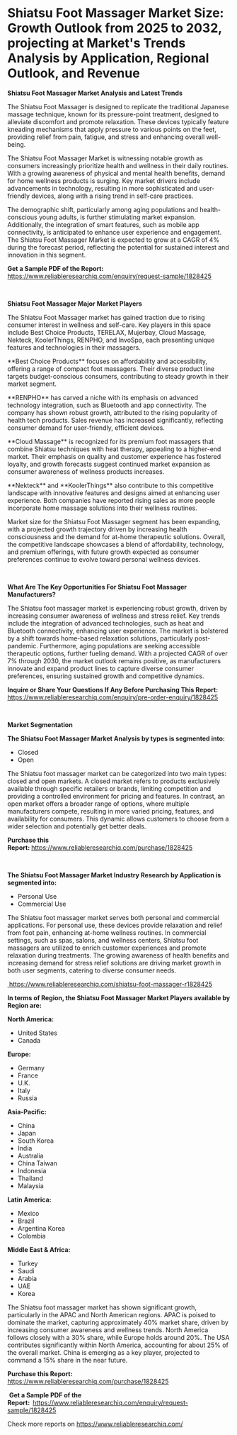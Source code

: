 <p><h1>Shiatsu Foot Massager Market Size: Growth Outlook from 2025 to 2032, projecting at Market's Trends Analysis by Application, Regional Outlook, and Revenue</h1></p><p><strong>Shiatsu Foot Massager Market Analysis and Latest Trends</strong></p>
<p><p>The Shiatsu Foot Massager is designed to replicate the traditional Japanese massage technique, known for its pressure-point treatment, designed to alleviate discomfort and promote relaxation. These devices typically feature kneading mechanisms that apply pressure to various points on the feet, providing relief from pain, fatigue, and stress and enhancing overall well-being. </p><p>The Shiatsu Foot Massager Market is witnessing notable growth as consumers increasingly prioritize health and wellness in their daily routines. With a growing awareness of physical and mental health benefits, demand for home wellness products is surging. Key market drivers include advancements in technology, resulting in more sophisticated and user-friendly devices, along with a rising trend in self-care practices. </p><p>The demographic shift, particularly among aging populations and health-conscious young adults, is further stimulating market expansion. Additionally, the integration of smart features, such as mobile app connectivity, is anticipated to enhance user experience and engagement. The Shiatsu Foot Massager Market is expected to grow at a CAGR of 4% during the forecast period, reflecting the potential for sustained interest and innovation in this segment.</p></p>
<p><strong>Get a Sample PDF of the Report:&nbsp;</strong> <a href="https://www.reliableresearchiq.com/enquiry/request-sample/1828425?utm_campaign=2754&utm_medium=2&utm_source=Github&utm_content=ia&utm_term=04042025&utm_id=shiatsu-foot-massager">https://www.reliableresearchiq.com/enquiry/request-sample/1828425</a></p>
<p>&nbsp;</p>
<p><strong>Shiatsu Foot Massager Major Market Players</strong></p>
<p><p>The Shiatsu Foot Massager market has gained traction due to rising consumer interest in wellness and self-care. Key players in this space include Best Choice Products, TERELAX, Mujerbay, Cloud Massage, Nekteck, KoolerThings, RENPHO, and InvoSpa, each presenting unique features and technologies in their massagers.</p><p>**Best Choice Products** focuses on affordability and accessibility, offering a range of compact foot massagers. Their diverse product line targets budget-conscious consumers, contributing to steady growth in their market segment.</p><p>**RENPHO** has carved a niche with its emphasis on advanced technology integration, such as Bluetooth and app connectivity. The company has shown robust growth, attributed to the rising popularity of health tech products. Sales revenue has increased significantly, reflecting consumer demand for user-friendly, efficient devices.</p><p>**Cloud Massage** is recognized for its premium foot massagers that combine Shiatsu techniques with heat therapy, appealing to a higher-end market. Their emphasis on quality and customer experience has fostered loyalty, and growth forecasts suggest continued market expansion as consumer awareness of wellness products increases.</p><p>**Nekteck** and **KoolerThings** also contribute to this competitive landscape with innovative features and designs aimed at enhancing user experience. Both companies have reported rising sales as more people incorporate home massage solutions into their wellness routines.</p><p>Market size for the Shiatsu Foot Massager segment has been expanding, with a projected growth trajectory driven by increasing health consciousness and the demand for at-home therapeutic solutions. Overall, the competitive landscape showcases a blend of affordability, technology, and premium offerings, with future growth expected as consumer preferences continue to evolve toward personal wellness devices.</p></p>
<p>&nbsp;</p>
<p><strong>What Are The Key Opportunities For Shiatsu Foot Massager Manufacturers?</strong></p>
<p><p>The Shiatsu foot massager market is experiencing robust growth, driven by increasing consumer awareness of wellness and stress relief. Key trends include the integration of advanced technologies, such as heat and Bluetooth connectivity, enhancing user experience. The market is bolstered by a shift towards home-based relaxation solutions, particularly post-pandemic. Furthermore, aging populations are seeking accessible therapeutic options, further fueling demand. With a projected CAGR of over 7% through 2030, the market outlook remains positive, as manufacturers innovate and expand product lines to capture diverse consumer preferences, ensuring sustained growth and competitive dynamics.</p></p>
<p><strong>Inquire or Share Your Questions If Any Before Purchasing This Report:</strong> <a href="https://www.reliableresearchiq.com/enquiry/pre-order-enquiry/1828425?utm_campaign=2754&utm_medium=2&utm_source=Github&utm_content=ia&utm_term=04042025&utm_id=shiatsu-foot-massager">https://www.reliableresearchiq.com/enquiry/pre-order-enquiry/1828425</a></p>
<p>&nbsp;</p>
<p><strong>Market Segmentation</strong></p>
<p><strong>The Shiatsu Foot Massager Market Analysis by types is segmented into:</strong></p>
<p><ul><li>Closed</li><li>Open</li></ul></p>
<p><p>The Shiatsu foot massager market can be categorized into two main types: closed and open markets. A closed market refers to products exclusively available through specific retailers or brands, limiting competition and providing a controlled environment for pricing and features. In contrast, an open market offers a broader range of options, where multiple manufacturers compete, resulting in more varied pricing, features, and availability for consumers. This dynamic allows customers to choose from a wider selection and potentially get better deals.</p></p>
<p><strong>Purchase this Report:&nbsp;</strong><a href="https://www.reliableresearchiq.com/purchase/1828425?utm_campaign=2754&utm_medium=2&utm_source=Github&utm_content=ia&utm_term=04042025&utm_id=shiatsu-foot-massager">https://www.reliableresearchiq.com/purchase/1828425</a></p>
<p>&nbsp;</p>
<p><strong>The Shiatsu Foot Massager Market Industry Research by Application is segmented into:</strong></p>
<p><ul><li>Personal Use</li><li>Commercial Use</li></ul></p>
<p><p>The Shiatsu foot massager market serves both personal and commercial applications. For personal use, these devices provide relaxation and relief from foot pain, enhancing at-home wellness routines. In commercial settings, such as spas, salons, and wellness centers, Shiatsu foot massagers are utilized to enrich customer experiences and promote relaxation during treatments. The growing awareness of health benefits and increasing demand for stress relief solutions are driving market growth in both user segments, catering to diverse consumer needs.</p></p>
<p><a href="https://www.reliableresearchiq.com/shiatsu-foot-massager-r1828425?utm_campaign=2754&utm_medium=2&utm_source=Github&utm_content=ia&utm_term=04042025&utm_id=shiatsu-foot-massager">&nbsp;https://www.reliableresearchiq.com/shiatsu-foot-massager-r1828425</a></p>
<p><strong>In terms of Region, the Shiatsu Foot Massager Market Players available by Region are:</strong></p>
<p>
    <p> <strong> North America: </strong>
        <ul>
            <li>United States</li>
            <li>Canada</li>
        </ul>
        </p> 
    <p> <strong> Europe: </strong>
        <ul>
            <li>Germany</li>
            <li>France</li>
            <li>U.K.</li>
            <li>Italy</li>
            <li>Russia</li>
        </ul>
        </p> 
    <p> <strong> Asia-Pacific: </strong>
        <ul>
            <li>China</li>
            <li>Japan</li>
            <li>South Korea</li>
            <li>India</li>
            <li>Australia</li>
            <li>China Taiwan</li>
            <li>Indonesia</li>
            <li>Thailand</li>
            <li>Malaysia</li>
        </ul>
        </p> 
    <p> <strong> Latin America: </strong>
        <ul>
            <li>Mexico</li>
            <li>Brazil</li>
            <li>Argentina Korea</li>
            <li>Colombia</li>
        </ul>
        </p> 
    <p> <strong> Middle East & Africa: </strong>
        <ul>
            <li>Turkey</li>
            <li>Saudi</li>
            <li>Arabia</li>
            <li>UAE</li>
            <li>Korea</li>
        </ul>
    </p>
    </p>
<p><p>The Shiatsu foot massager market has shown significant growth, particularly in the APAC and North American regions. APAC is poised to dominate the market, capturing approximately 40% market share, driven by increasing consumer awareness and wellness trends. North America follows closely with a 30% share, while Europe holds around 20%. The USA contributes significantly within North America, accounting for about 25% of the overall market. China is emerging as a key player, projected to command a 15% share in the near future.</p></p>
<p><strong>Purchase this Report: </strong><a href="https://www.reliableresearchiq.com/purchase/1828425?utm_campaign=2754&utm_medium=2&utm_source=Github&utm_content=ia&utm_term=04042025&utm_id=shiatsu-foot-massager">https://www.reliableresearchiq.com/purchase/1828425</a></p>
<p>&nbsp;<strong>Get a Sample PDF of the Report:&nbsp;&nbsp;</strong><a href="https://www.reliableresearchiq.com/enquiry/request-sample/1828425?utm_campaign=2754&utm_medium=2&utm_source=Github&utm_content=ia&utm_term=04042025&utm_id=shiatsu-foot-massager">https://www.reliableresearchiq.com/enquiry/request-sample/1828425</a></p>
<p><strong></strong></p>
<p>Check more reports on <a href="https://www.reliableresearchiq.com/?utm_campaign=2754&utm_medium=2&utm_source=Github&utm_content=ia&utm_term=04042025&utm_id=shiatsu-foot-massager">https://www.reliableresearchiq.com/</a></p>
